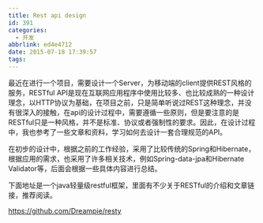```yaml
---
title: Rest api design
id: 391
categories:
  - 开发
abbrlink: ed4e4712
date: 2015-07-18 17:39:57
tags:
---
```


最近在进行一个项目，需要设计一个Server，为移动端的client提供REST风格的服务，RESTful API是现在互联网应用程序中使用比较多、也比较成熟的一种设计理念，以HTTP协议为基础，在项目之前，只是简单听说过REST这种理念，并没有很深入的接触，在api的设计过程中，需要遵循一些原则，但是要注意的是RESTful只是一种风格，并不是标准、协议或者强制性的要求。因此，在设计过程中，我也参考了一些文章和资料，学习如何去设计一套合理规范的API。

在初步的设计中，根据之前的工作经验，采用了比较传统的Spring和Hibernate，根据应用的需求，也采用了许多相关技术，例如Spring-data-jpa和Hibernate Validator等，后面会根据一些具体内容进行总结。

下面地址是一个java轻量级restful框架，里面有不少关于RESTful的介绍和文章链接，推荐阅读。

https://github.com/Dreampie/resty
